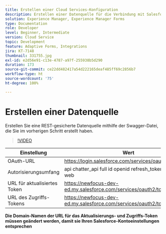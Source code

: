 ```yaml
---
title: Erstellen einer Cloud Services-Konfiguration
description: Erstellen einer Datenquelle für die Verbindung mit Salesforce mithilfe der OAuth-Anmeldeinformationen
solution: Experience Manager, Experience Manager Forms
type: Documentation
role: Developer
level: Beginner, Intermediate
version: Cloud Service
topic: Development
feature: Adaptive Forms, Integrations
jira: KT-7148
thumbnail: 331755.jpg
exl-id: e2d56e91-c13e-4787-a97f-255938b5d290
duration: 173
source-git-commit: ce22dd482417a54d222165deaf485ff69c2856b7
workflow-type: ht
source-wordcount: '75'
ht-degree: 100%

---
```


# Erstellen einer Datenquelle

Erstellen Sie eine REST-gesicherte Datenquelle mithilfe der Swagger-Datei, die Sie im vorherigen Schritt erstellt haben.

>[!VIDEO](https://video.tv.adobe.com/v/331755?quality=12&learn=on)

| Einstellung | Wert |
|---------------------|-----------------------------------------------------------------|
| OAuth-URL | https://login.salesforce.com/services/oauth2/authorize |
| Autorisierungsumfang | api chatter_api full id openid refresh_token visualforce web |
| URL für aktualisiertes Token | https://newfocus-dev-ed.my.salesforce.com/services/oauth2/token |
| URL des Zugriffs-Tokens | https://newfocus-dev-ed.my.salesforce.com/services/oauth2/token |


**Die Domain-Namen der URL für das Aktualisierungs- und Zugriffs-Token müssen geändert werden, damit sie Ihren Salesforce-Kontoeinstellungen entsprechen**
